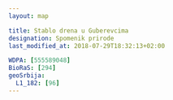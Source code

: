 ```yaml
---
layout: map

title: Stablo drena u Guberevcima
designation: Spomenik prirode
last_modified_at: 2018-07-29T18:32:13+02:00

WDPA: [555589048]
BioRaS: [294]
geoSrbija:
  L1_182: [96]
---
```

